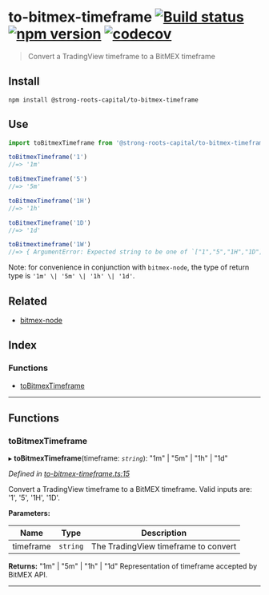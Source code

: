 
to-bitmex-timeframe [![Build status](https://travis-ci.org/strong-roots-capital/to-bitmex-timeframe.svg?branch=master)](https://travis-ci.org/strong-roots-capital/to-bitmex-timeframe) [![npm version](https://img.shields.io/npm/v/@strong-roots-capital/to-bitmex-timeframe.svg?style=flat)](https://www.npmjs.com/package/@strong-roots-capital/to-bitmex-timeframe) [![codecov](https://codecov.io/gh/strong-roots-capital/to-bitmex-timeframe/branch/master/graph/badge.svg)](https://codecov.io/gh/strong-roots-capital/to-bitmex-timeframe)
===================================================================================================================================================================================================================================================================================================================================================================================================================================================================================================================================================

> Convert a TradingView timeframe to a BitMEX timeframe

Install
-------

```shell
npm install @strong-roots-capital/to-bitmex-timeframe
```

Use
---

```typescript
import toBitmexTimeframe from '@strong-roots-capital/to-bitmex-timeframe'

toBitmexTimeframe('1')
//=> '1m'

toBitmexTimeframe('5')
//=> '5m'

toBitmexTimeframe('1H')
//=> '1h'

toBitmexTimeframe('1D')
//=> '1d'

toBitmextimeframe('1W')
//=> { ArgumentError: Expected string to be one of `["1","5","1H","1D"]`, got `1W` }
```

Note: for convenience in conjunction with `bitmex-node`, the type of return type is `'1m' \| '5m' \| '1h' \| '1d'`.

Related
-------

*   [bitmex-node](https://www.npmjs.com/package/bitmex-node)

## Index

### Functions

* [toBitmexTimeframe](#tobitmextimeframe)

---

## Functions

<a id="tobitmextimeframe"></a>

###  toBitmexTimeframe

▸ **toBitmexTimeframe**(timeframe: *`string`*): "1m" \| "5m" \| "1h" \| "1d"

*Defined in [to-bitmex-timeframe.ts:15](https://github.com/strong-roots-capital/to-bitmex-timeframe/blob/897d33a/src/to-bitmex-timeframe.ts#L15)*

Convert a TradingView timeframe to a BitMEX timeframe. Valid inputs are: '1', '5', '1H', '1D'.

**Parameters:**

| Name | Type | Description |
| ------ | ------ | ------ |
| timeframe | `string` |  The TradingView timeframe to convert |

**Returns:** "1m" \| "5m" \| "1h" \| "1d"
Representation of timeframe accepted by BitMEX API.

___

